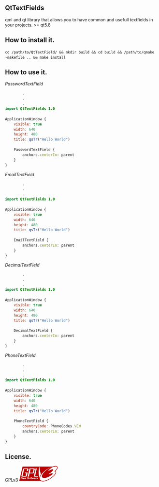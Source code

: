 QtTextFields
-------------
qml and qt library that allows you to have common and usefull textfields
in your projects. >= qt5.8

How to install it.
-------------------
```cd /path/to/QtTextField/ && mkdir build && cd build && /path/to/qmake -makefile .. && make install```

How to use it.
--------------
*PasswordTextField*
```qml
		.
		.
		.
import QtTextFields 1.0

ApplicationWindow {
    visible: true
    width: 640
    height: 480
    title: qsTr("Hello World")

    PasswordTextField {
        anchors.centerIn: parent
    }
}
```

*EmailTextField*
```qml
		.
		.
		.
import QtTextFields 1.0

ApplicationWindow {
    visible: true
    width: 640
    height: 480
    title: qsTr("Hello World")

    EmailTextField {
        anchors.centerIn: parent
    }
}
```

*DecimalTextField*
```qml
		.
		.
		.
import QtTextFields 1.0

ApplicationWindow {
    visible: true
    width: 640
    height: 480
    title: qsTr("Hello World")

    DecimalTextField {
        anchors.centerIn: parent
    }
}
```

*PhoneTextField*
```qml
		.
		.
		.
import QtTextFields 1.0

ApplicationWindow {
    visible: true
    width: 640
    height: 480
    title: qsTr("Hello World")

    PhoneTextField {
        countryCode: PhoneCodes.VEN
        anchors.centerIn: parent
    }
}
```

License.
--------
[GPLv3](./LICENSE.md) ![gplv3](./img/gplv3.png)
